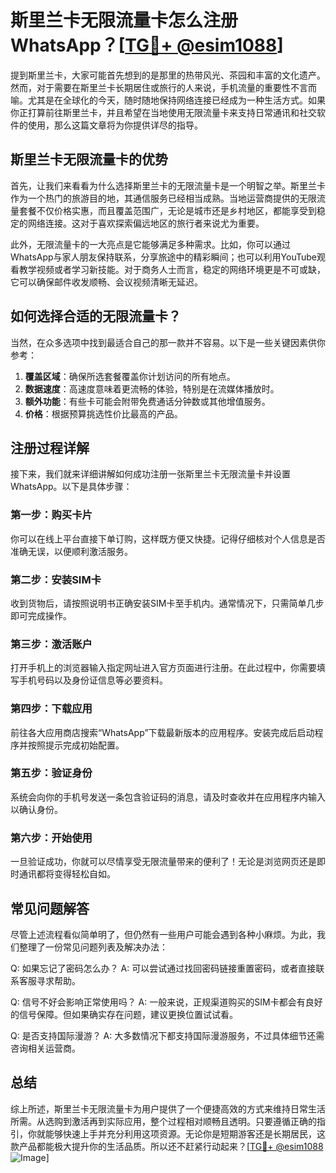 # 斯里兰卡无限流量卡怎么注册WhatsApp？[[TG💪+ @esim1088](https://t.me/s/esim1088)]

提到斯里兰卡，大家可能首先想到的是那里的热带风光、茶园和丰富的文化遗产。然而，对于需要在斯里兰卡长期居住或旅行的人来说，手机流量的重要性不言而喻。尤其是在全球化的今天，随时随地保持网络连接已经成为一种生活方式。如果你正打算前往斯里兰卡，并且希望在当地使用无限流量卡来支持日常通讯和社交软件的使用，那么这篇文章将为你提供详尽的指导。

## 斯里兰卡无限流量卡的优势

首先，让我们来看看为什么选择斯里兰卡的无限流量卡是一个明智之举。斯里兰卡作为一个热门的旅游目的地，其通信服务已经相当成熟。当地运营商提供的无限流量套餐不仅价格实惠，而且覆盖范围广，无论是城市还是乡村地区，都能享受到稳定的网络连接。这对于喜欢探索偏远地区的旅行者来说尤为重要。

此外，无限流量卡的一大亮点是它能够满足多种需求。比如，你可以通过WhatsApp与家人朋友保持联系，分享旅途中的精彩瞬间；也可以利用YouTube观看教学视频或者学习新技能。对于商务人士而言，稳定的网络环境更是不可或缺，它可以确保邮件收发顺畅、会议视频清晰无延迟。

## 如何选择合适的无限流量卡？

当然，在众多选项中找到最适合自己的那一款并不容易。以下是一些关键因素供你参考：

1. **覆盖区域**：确保所选套餐覆盖你计划访问的所有地点。
2. **数据速度**：高速度意味着更流畅的体验，特别是在流媒体播放时。
3. **额外功能**：有些卡可能会附带免费通话分钟数或其他增值服务。
4. **价格**：根据预算挑选性价比最高的产品。

## 注册过程详解

接下来，我们就来详细讲解如何成功注册一张斯里兰卡无限流量卡并设置WhatsApp。以下是具体步骤：

### 第一步：购买卡片
你可以在线上平台直接下单订购，这样既方便又快捷。记得仔细核对个人信息是否准确无误，以便顺利激活服务。

### 第二步：安装SIM卡
收到货物后，请按照说明书正确安装SIM卡至手机内。通常情况下，只需简单几步即可完成操作。

### 第三步：激活账户
打开手机上的浏览器输入指定网址进入官方页面进行注册。在此过程中，你需要填写手机号码以及身份证信息等必要资料。

### 第四步：下载应用
前往各大应用商店搜索“WhatsApp”下载最新版本的应用程序。安装完成后启动程序并按照提示完成初始配置。

### 第五步：验证身份
系统会向你的手机号发送一条包含验证码的消息，请及时查收并在应用程序内输入以确认身份。

### 第六步：开始使用
一旦验证成功，你就可以尽情享受无限流量带来的便利了！无论是浏览网页还是即时通讯都将变得轻松自如。

## 常见问题解答

尽管上述流程看似简单明了，但仍然有一些用户可能会遇到各种小麻烦。为此，我们整理了一份常见问题列表及解决办法：

Q: 如果忘记了密码怎么办？
A: 可以尝试通过找回密码链接重置密码，或者直接联系客服寻求帮助。

Q: 信号不好会影响正常使用吗？
A: 一般来说，正规渠道购买的SIM卡都会有良好的信号保障。但如果确实存在问题，建议更换位置试试看。

Q: 是否支持国际漫游？
A: 大多数情况下都支持国际漫游服务，不过具体细节还需咨询相关运营商。

## 总结

综上所述，斯里兰卡无限流量卡为用户提供了一个便捷高效的方式来维持日常生活所需。从选购到激活再到实际应用，整个过程相对顺畅且透明。只要遵循正确的指引，你就能够快速上手并充分利用这项资源。无论你是短期游客还是长期居民，这款产品都能极大提升你的生活品质。所以还不赶紧行动起来？[[TG💪+ @esim1088](https://t.me/s/esim1088) ![Image](https://i.postimg.cc/4NQfJmqS/Snipaste-2025-05-13-00-14-12.png)]